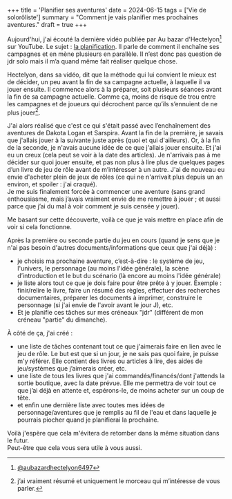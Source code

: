 +++
title = 'Planifier ses aventures'
date = 2024-06-15
tags = ['Vie de solorôliste']
summary = "Comment je vais planifier mes prochaines aventures."
draft = true
+++

Aujourd'hui, j'ai écouté la dernière vidéo publiée par Au bazar d'Hectelyon[^1] sur YouTube. Le sujet : [la planification](https://www.youtube.com/watch?v=CWuWkPRc9Zs). Il parle de comment il enchaîne ses campagnes et en mène plusieurs en parallèle. Il n’est donc pas question de jdr solo mais il m’a quand même fait réaliser quelque chose.

[^1]: [@aubazardhectelyon6497](https://www.youtube.com/@aubazardhectelyon6497)

Hectelyon, dans sa vidéo, dit que la méthode qui lui convient le mieux est de décider, un peu avant la fin de sa campagne actuelle, à laquelle il va jouer ensuite. Il commence alors à la préparer, soit plusieurs séances avant la fin de sa campagne actuelle. Comme ça, moins de risque de trou entre les campagnes et de joueurs qui décrochent parce qu’ils s’ennuient de ne plus jouer[^2].

[^2]: j’ai vraiment résumé et uniquement le morceau qui m’intéresse de vous parler.

J'ai alors réalisé que c'est ce qui s'était passé avec l’enchaînement des aventures de Dakota Logan et Sarspira. Avant la fin de la première, je savais que j'allais jouer à la suivante juste après (quoi et qui d'ailleurs). Or, à la fin de la seconde, je n'avais aucune idée de ce que j'allais jouer ensuite. Et j'ai eu un creux (cela peut se voir à la date des articles). Je n'arrivais pas à me décider sur quoi jouer ensuite, et pas non plus à lire plus de quelques pages d’un livre de jeu de rôle avant de m’intéresser à un autre. J'ai de nouveau eu envie d'acheter plein de jeux de rôles (ce qui ne n'arrivait plus depuis un an environ, et spoiler : j'ai craqué).  
Je me suis finalement forcée à commencer une aventure (sans grand enthousiasme, mais j’avais vraiment envie de me remettre à jouer ; et aussi parce que j’ai du mal à voir comment je suis censée y jouer).

Me basant sur cette découverte, voilà ce que je vais mettre en place afin de voir si cela fonctionne.

Après la première ou seconde partie du jeu en cours (quand je sens que je n'ai pas besoin d'autres documents/informations que ceux que j'ai déjà) :

- je choisis ma prochaine aventure, c’est-à-dire : le système de jeu, l'univers, le personnage (au moins l'idée générale), la scène d’introduction et le but du scénario (là encore au moins l'idée générale)
- je liste alors tout ce que je dois faire pour être prête à y jouer. Exemple : finir/relire le livre, faire un résumé des règles, effectuer des recherches documentaires, préparer les documents à imprimer, construire le personnage (si j'ai envie de l'avoir avant le jour J), etc.
- Et je planifie ces tâches sur mes créneaux "jdr" (différent de mon créneau "partie" du dimanche).

À côté de ça, j'ai créé :

- une liste de tâches contenant tout ce que j'aimerais faire en lien avec le jeu de rôle. Le but est que si un jour, je ne sais pas quoi faire, je puisse m'y référer. Elle contient des livres ou articles à lire, des aides de jeu/systèmes que j’aimerais créer, etc.
- une liste de tous les livres que j'ai commandés/financés/dont j'attends la sortie boutique, avec la date prévue. Elle me permettra de voir tout ce que j’ai déjà en attente et, espérons-le, de moins acheter sur un coup de tête.
- et enfin une dernière liste avec toutes mes idées de personnage/aventures que je remplis au fil de l'eau et dans laquelle je pourrais piocher quand je planifierai la prochaine.

Voilà j'espère que cela m'évitera de retomber dans la même situation dans le futur.  
Peut-être que cela vous sera utile à vous aussi.
